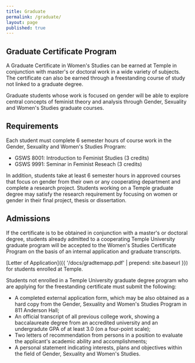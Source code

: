 ```yaml
---
title: Graduate
permalink: /graduate/
layout: page
published: true
---
```


## Graduate Certificate Program

A Graduate Certificate in Women's Studies can be earned at Temple in conjunction with master's or doctoral work in a wide variety of subjects. The certificate can also be earned through a freestanding course of study not linked to a graduate degree.

Graduate students whose work is focused on gender will be able to explore central concepts of feminist theory and analysis through Gender, Sexuality and Women's Studies graduate courses.

## Requirements

Each student must complete 6 semester hours of course work in the Gender, Sexuality and Women's Studies Program:

- GSWS 8001: Introduction to Feminist Studies (3 credits)
- GSWS 9991: Seminar in Feminist Reseach (3 credits)

In addition, students take at least 6 semester hours in approved courses that focus on gender from their own or any cooperating department and complete a research project. Students working on a Temple graduate degree may satisfy the research requirement by focusing on women or gender in their final project, thesis or dissertation.

## Admissions

If the certificate is to be obtained in conjunction with a master's or doctoral degree, students already admitted to a cooperating Temple University graduate program will be accepted to the Women's Studies Certificate Program on the basis of an internal application and graduate transcripts.

[Letter of Application]({{ '/docs/gradtemapp.pdf' | prepend: site.baseurl }}) for students enrolled at Temple.

Students not enrolled in a Temple University graduate degree program who are applying for the freestanding certificate must submit the following:

- A completed external application form, which may be also obtained as a hard copy from the Gender, Sexuality and Women's Studies Program in 811 Anderson Hall;
- An official transcript of all previous college work, showing a baccalaureate degree from an accredited university and an undergradute GPA of at least 3.0 (on a four-point scale);
- Two letters of recommendation from persons in a position to evaluate the applicant's academic ability and accomplishments;
- A personal statement indicating interests, plans and objectives within the field of Gender, Sexuality and Women's Studies.
